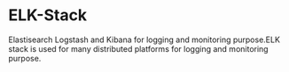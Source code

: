 # ELK-Stack
Elastisearch Logstash and Kibana for logging and monitoring purpose.ELK stack is used for many distributed platforms for logging and monitoring purpose.

